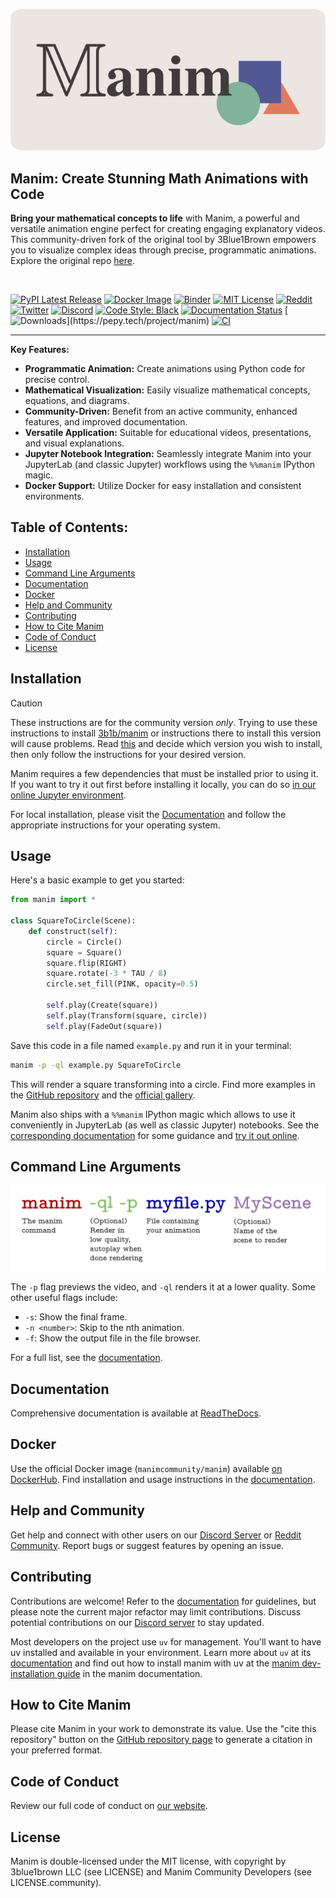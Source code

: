 <p align="center">
    <a href="https://www.manim.community/"><img src="https://raw.githubusercontent.com/ManimCommunity/manim/main/logo/cropped.png" alt="Manim Logo"></a>
</p>

## Manim: Create Stunning Math Animations with Code

**Bring your mathematical concepts to life** with Manim, a powerful and versatile animation engine perfect for creating engaging explanatory videos. This community-driven fork of the original tool by 3Blue1Brown empowers you to visualize complex ideas through precise, programmatic animations. Explore the original repo [here](https://github.com/ManimCommunity/manim).

<br />

[![PyPI Latest Release](https://img.shields.io/pypi/v/manim.svg?style=flat&logo=pypi)](https://pypi.org/project/manim/)
[![Docker Image](https://img.shields.io/docker/v/manimcommunity/manim?color=%23099cec&label=docker%20image&logo=docker)](https://hub.docker.com/r/manimcommunity/manim)
[![Binder](https://mybinder.org/badge_logo.svg)](https://mybinder.org/v2/gh/ManimCommunity/jupyter_examples/HEAD?filepath=basic_example_scenes.ipynb)
[![MIT License](https://img.shields.io/badge/license-MIT-red.svg?style=flat)](http://choosealicense.com/licenses/mit/)
[![Reddit](https://img.shields.io/reddit/subreddit-subscribers/manim.svg?color=orange&label=reddit&logo=reddit)](https://www.reddit.com/r/manim/)
[![Twitter](https://img.shields.io/twitter/url/https/twitter.com/cloudposse.svg?style=social&label=Follow%20%40manim_community)](https://twitter.com/manim_community/)
[![Discord](https://img.shields.io/discord/581738731934056449.svg?label=discord&color=yellow&logo=discord)](https://www.manim.community/discord/)
[![Code Style: Black](https://img.shields.io/badge/code%20style-black-000000.svg)](https://github.com/psf/black)
[![Documentation Status](https://readthedocs.org/projects/manimce/badge/?version=latest)](https://docs.manim.community/)
[![Downloads](https://pepy.tech/badge/manim/month?)](https://pepy.tech/project/manim)
[![CI](https://github.com/ManimCommunity/manim/workflows/CI/badge.svg)](https://github.com/ManimCommunity/manim/workflows/CI)

<hr />

**Key Features:**

*   **Programmatic Animation:** Create animations using Python code for precise control.
*   **Mathematical Visualization:**  Easily visualize mathematical concepts, equations, and diagrams.
*   **Community-Driven:** Benefit from an active community, enhanced features, and improved documentation.
*   **Versatile Application:** Suitable for educational videos, presentations, and visual explanations.
*   **Jupyter Notebook Integration:** Seamlessly integrate Manim into your JupyterLab (and classic Jupyter) workflows using the `%%manim` IPython magic.
*   **Docker Support:** Utilize Docker for easy installation and consistent environments.

## Table of Contents:

-   [Installation](#installation)
-   [Usage](#usage)
-   [Command Line Arguments](#command-line-arguments)
-   [Documentation](#documentation)
-   [Docker](#docker)
-   [Help and Community](#help-with-manim)
-   [Contributing](#contributing)
-   [How to Cite Manim](#how-to-cite-manim)
-   [Code of Conduct](#code-of-conduct)
-   [License](#license)

## Installation

> [!CAUTION]
> These instructions are for the community version _only_. Trying to use these instructions to install [3b1b/manim](https://github.com/3b1b/manim) or instructions there to install this version will cause problems. Read [this](https://docs.manim.community/en/stable/faq/installation.html#why-are-there-different-versions-of-manim) and decide which version you wish to install, then only follow the instructions for your desired version.

Manim requires a few dependencies that must be installed prior to using it. If you
want to try it out first before installing it locally, you can do so
[in our online Jupyter environment](https://try.manim.community/).

For local installation, please visit the [Documentation](https://docs.manim.community/en/stable/installation.html)
and follow the appropriate instructions for your operating system.

## Usage

Here's a basic example to get you started:

```python
from manim import *

class SquareToCircle(Scene):
    def construct(self):
        circle = Circle()
        square = Square()
        square.flip(RIGHT)
        square.rotate(-3 * TAU / 8)
        circle.set_fill(PINK, opacity=0.5)

        self.play(Create(square))
        self.play(Transform(square, circle))
        self.play(FadeOut(square))
```

Save this code in a file named `example.py` and run it in your terminal:

```bash
manim -p -ql example.py SquareToCircle
```

This will render a square transforming into a circle. Find more examples in the [GitHub repository](example_scenes) and the [official gallery](https://docs.manim.community/en/stable/examples.html).

Manim also ships with a `%%manim` IPython magic which allows to use it conveniently in JupyterLab (as well as classic Jupyter) notebooks. See the
[corresponding documentation](https://docs.manim.community/en/stable/reference/manim.utils.ipython_magic.ManimMagic.html) for some guidance and
[try it out online](https://mybinder.org/v2/gh/ManimCommunity/jupyter_examples/HEAD?filepath=basic_example_scenes.ipynb).

## Command Line Arguments

![manim-illustration](https://raw.githubusercontent.com/ManimCommunity/manim/main/docs/source/_static/command.png)

The `-p` flag previews the video, and `-ql` renders it at a lower quality. Some other useful flags include:

*   `-s`: Show the final frame.
*   `-n <number>`: Skip to the nth animation.
*   `-f`: Show the output file in the file browser.

For a full list, see the [documentation](https://docs.manim.community/en/stable/guides/configuration.html).

## Documentation

Comprehensive documentation is available at [ReadTheDocs](https://docs.manim.community/).

## Docker

Use the official Docker image (`manimcommunity/manim`) available [on DockerHub](https://hub.docker.com/r/manimcommunity/manim). Find installation and usage instructions in the [documentation](https://docs.manim.community/en/stable/installation/docker.html).

## Help and Community

Get help and connect with other users on our [Discord Server](https://www.manim.community/discord/) or [Reddit Community](https://www.reddit.com/r/manim/).  Report bugs or suggest features by opening an issue.

## Contributing

Contributions are welcome!  Refer to the [documentation](https://docs.manim.community/en/stable/contributing.html) for guidelines, but please note the current major refactor may limit contributions. Discuss potential contributions on our [Discord server](https://www.manim.community/discord/) to stay updated.

Most developers on the project use `uv` for management. You'll want to have uv installed and available in your environment.
Learn more about `uv` at its [documentation](https://docs.astral.sh/uv/) and find out how to install manim with uv at the [manim dev-installation guide](https://docs.manim.community/en/latest/contributing/development.html) in the manim documentation.

## How to Cite Manim

Please cite Manim in your work to demonstrate its value. Use the "cite this repository" button on the [GitHub repository page](https://github.com/ManimCommunity/manim) to generate a citation in your preferred format.

## Code of Conduct

Review our full code of conduct on [our website](https://docs.manim.community/en/stable/conduct.html).

## License

Manim is double-licensed under the MIT license, with copyright by 3blue1brown LLC (see LICENSE) and Manim Community Developers (see LICENSE.community).